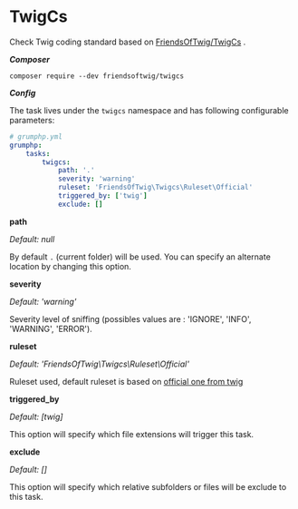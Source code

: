 #  TwigCs

Check Twig coding standard based on [FriendsOfTwig/TwigCs](https://github.com/FriendsOfTwig/TwigCs) .

***Composer***

```
composer require --dev friendsoftwig/twigcs
```

***Config***

The task lives under the `twigcs` namespace and has following configurable parameters:

```yaml
# grumphp.yml
grumphp:
    tasks:
        twigcs:
            path: '.'
            severity: 'warning'
            ruleset: 'FriendsOfTwig\Twigcs\Ruleset\Official'
            triggered_by: ['twig']
            exclude: []
```

**path**

*Default: null*

By default `.` (current folder) will be used.
You can specify an alternate location by changing this option.

**severity**

*Default: 'warning'*

Severity level of sniffing (possibles values are : 'IGNORE', 'INFO', 'WARNING', 'ERROR').

**ruleset**

*Default: 'FriendsOfTwig\Twigcs\Ruleset\Official'*

Ruleset used, default ruleset is based on [official one from twig](https://twig.symfony.com/doc/2.x/coding_standards.html)

**triggered_by**

*Default: [twig]*

This option will specify which file extensions will trigger this task.

**exclude**

*Default: []*

This option will specify which relative subfolders or files will be exclude to this task.
